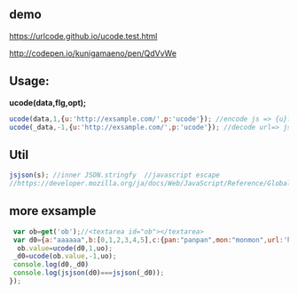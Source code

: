## demo
https://urlcode.github.io/ucode.test.html

http://codepen.io/kunigamaeno/pen/QdVvWe
## Usage:
__ucode(data,flg,opt);__
```js
ucode(data,1,{u:'http://exsample.com/',p:'ucode'}); //encode js => {u}?&{p}={data}
ucode(_data,-1,{u:'http://exsample.com/',p:'ucode'}); //decode url=> js data
```
## Util
```js
jsjson(s); //inner JSON.stringfy  //javascript escape
//https://developer.mozilla.org/ja/docs/Web/JavaScript/Reference/Global_Objects/JSON/stringify
```
## more exsample
```js
 var ob=get('ob');//<textarea id="ob"></textarea>
 var d0={a:"aaaaaa",b:[0,1,2,3,4,5],c:{pan:"panpan",mon:"monmon",url:'http://exsample.com'}},_d0;
  ob.value=ucode(d0,1,uo);
 _d0=ucode(ob.value,-1,uo);
 console.log(d0,_d0)
 console.log(jsjson(d0)===jsjson(_d0));
});
```
